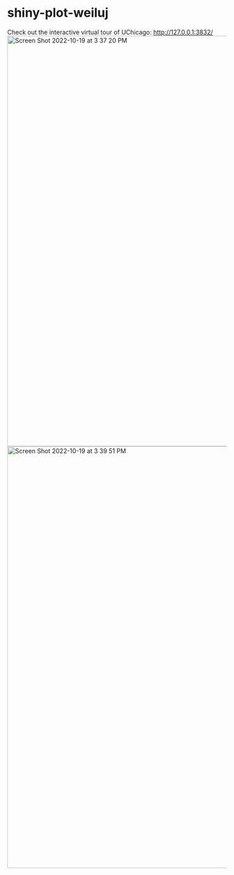 # shiny-plot-weiluj
Check out the interactive virtual tour of UChicago: http://127.0.0.1:3832/
<img width="942" alt="Screen Shot 2022-10-19 at 3 37 20 PM" src="https://user-images.githubusercontent.com/102543435/196799093-1a7a79b3-77ef-4667-871d-d3c62dda0c74.png">
<img width="968" alt="Screen Shot 2022-10-19 at 3 39 51 PM" src="https://user-images.githubusercontent.com/102543435/196799358-4a3762d5-972b-4f0b-ad30-c5a4471fb4a9.png">
